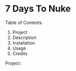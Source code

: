 # 7 Days To Nuke

Table of Contents
1. Project
2. Description
3. Installation
4. Usage
5. Credits

Project:

